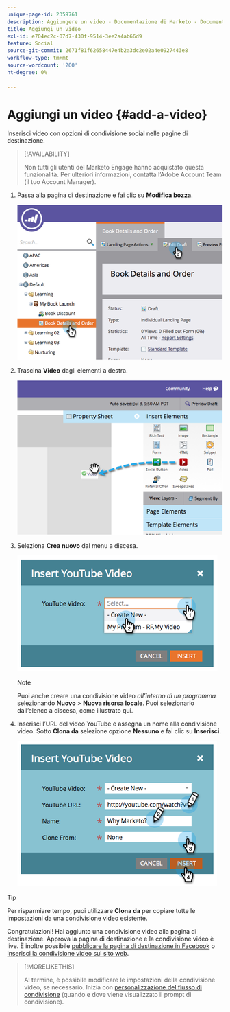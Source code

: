```yaml
---
unique-page-id: 2359761
description: Aggiungere un video - Documentazione di Marketo - Documentazione del prodotto
title: Aggiungi un video
exl-id: e704ec2c-07d7-430f-9514-3ee2a4ab66d9
feature: Social
source-git-commit: 2671f81f62658447e4b2a3dc2e02a4e0927443e8
workflow-type: tm+mt
source-wordcount: '200'
ht-degree: 0%

---
```


# Aggiungi un video {#add-a-video}

Inserisci video con opzioni di condivisione social nelle pagine di destinazione.

>[!AVAILABILITY]
>
>Non tutti gli utenti del Marketo Engage hanno acquistato questa funzionalità. Per ulteriori informazioni, contatta l’Adobe Account Team (il tuo Account Manager).

1. Passa alla pagina di destinazione e fai clic su **Modifica bozza**.

   ![](assets/image2014-9-23-16-3a49-3a49.png)

1. Trascina **Video** dagli elementi a destra.

   ![](assets/image2014-9-23-16-3a51-3a0.png)

1. Seleziona **Crea nuovo** dal menu a discesa.

   ![](assets/image2014-9-23-16-3a51-3a11.png)

   >[!NOTE]
   >
   >Puoi anche creare una condivisione video _all’interno di un programma_ selezionando **Nuovo** > **Nuova risorsa locale**. Puoi selezionarlo dall’elenco a discesa, come illustrato qui.

1. Inserisci l’URL del video YouTube e assegna un nome alla condivisione video. Sotto **Clona da** selezione opzione **Nessuno** e fai clic su **Inserisci**.

   ![](assets/image2014-9-23-16-3a51-3a32.png)

>[!TIP]
>
>Per risparmiare tempo, puoi utilizzare **Clona da** per copiare tutte le impostazioni da una condivisione video esistente.

Congratulazioni! Hai aggiunto una condivisione video alla pagina di destinazione. Approva la pagina di destinazione e la condivisione video è live. È inoltre possibile [pubblicare la pagina di destinazione in Facebook](/help/marketo/product-docs/demand-generation/facebook/publish-landing-pages-to-facebook.md) o [inserisci la condivisione video sul sito web](/help/marketo/product-docs/demand-generation/social/configuring-social-actions/customize-video-share-flow.md).

>[!MORELIKETHIS]
>
>Al termine, è possibile modificare le impostazioni della condivisione video, se necessario. Inizia con [personalizzazione del flusso di condivisione](/help/marketo/product-docs/demand-generation/social/configuring-social-actions/customize-video-share-flow.md) (quando e dove viene visualizzato il prompt di condivisione).
